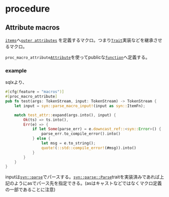 # procedure

## Attribute macros

[`items`]へ[`outer attributes`] を定義するマクロ。つまり[`Trait`]実装などを継承させるマクロ。

`proc_macro_attribute`[`Attribute`]を使ってpublicな[`function`]へ定義する。

### example
sqlxより、
```rust
#[cfg(feature = "macros")]
#[proc_macro_attribute]
pub fn test(args: TokenStream, input: TokenStream) -> TokenStream {
    let input = syn::parse_macro_input!(input as syn::ItemFn);

    match test_attr::expand(args.into(), input) {
        Ok(ts) => ts.into(),
        Err(e) => {
            if let Some(parse_err) = e.downcast_ref::<syn::Error>() {
                parse_err.to_compile_error().into()
            } else {
                let msg = e.to_string();
                quote!(::std::compile_error!(#msg)).into()
            }
        }
    }
}
```
inputは[`syn::parse`]でパースする。[`syn::parse::Parse`]traitを実装済みであれば上記のようにasでパース先を指定できる。(asはキャストなどではなくマクロ定義の一部であることに注意)



[`function`]: https://doc.rust-lang.org/reference/items/functions.html
[`Attribute`]: https://doc.rust-lang.org/reference/attributes.html
[`Trait`]: https://doc.rust-lang.org/reference/items/traits.html
[`items`]: https://doc.rust-lang.org/reference/items.html
[`outer attributes`]: https://doc.rust-lang.org/reference/attributes.html

[`syn::parse`]: https://docs.rs/syn/latest/syn/parse/index.html
[`syn::parse::Parse`]: https://docs.rs/syn/latest/syn/parse/trait.Parse.html